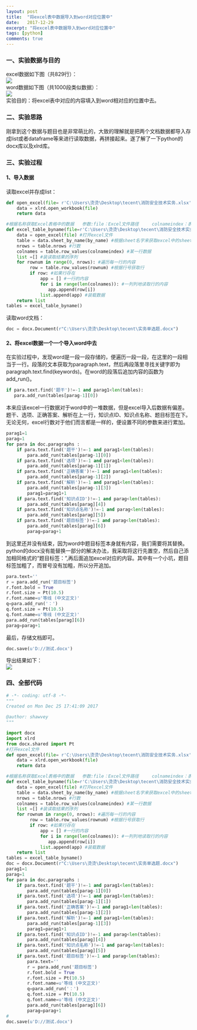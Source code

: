 ```yaml
---
layout: post
title:  "将excel表中数据导入到word对应位置中"
date:   2017-12-29
excerpt: "将excel表中数据导入到word对应位置中"
tags: [python]
comments: true
---
```

### 一、实验数据与目的   

excel数据如下图（共829行）：      
![](https://i.loli.net/2017/12/29/5a459e3a0bf5c.png)      
word数据如下图（共1000段类似数据）：      
![](https://i.loli.net/2017/12/29/5a459e39f17a2.png)     
实验目的：将excel表中对应的内容填入到word相对应的位置中去。      

### 二、实验思路      

刚拿到这个数据与题目也是非常萌比的，大致的理解就是把两个文档数据都导入存成list或者dataframe等来进行读取数据，再拼接起来。遂了解了一下python的docx库以及xlrd库。     

### 三、实验过程  

#### 1、导入数据

读取excel并存成list：        
``` python
def open_excel(file= r'C:\Users\烫烫\Desktop\tecent\消防安全技术实务.xlsx'):
    data = xlrd.open_workbook(file)
    return data

#根据名称获取Excel表格中的数据   参数:file：Excel文件路径     colnameindex：表头列名所在行的索引  ，by_name：Sheet1名称
def excel_table_byname(file=r'C:\Users\烫烫\Desktop\tecent\消防安全技术实务.xlsx', colnameindex=0, by_name=r'消防安全技术实务'):
    data = open_excel(file) #打开excel文件
    table = data.sheet_by_name(by_name) #根据sheet名字来获取excel中的sheet
    nrows = table.nrows #行数 
    colnames = table.row_values(colnameindex) #某一行数据 
    list =[] #装读取结果的序列
    for rownum in range(0, nrows): #遍历每一行的内容
         row = table.row_values(rownum) #根据行号获取行
         if row: #如果行存在
             app = [] #一行的内容
             for i in range(len(colnames)): #一列列地读取行的内容
                app.append(row[i])
             list.append(app) #装载数据
    return list
tables = excel_table_byname()
```

读取word文档：     
``` python
doc = docx.Document(r"C:\Users\烫烫\Desktop\tecent\实务单选题.docx")
```

#### 2、将excel数据一个一个导入word中去   

在实验过程中，发现word是一段一段存储的，便遍历一段一段，在这里的一段相当于一行。段落的文本获取为paragraph.text，然后再段落里寻找关键字即为paragraph.text.find(keywords)。在word的段落后追加内容的函数为add_run()。      
``` python
if para.text.find('题干')!=-1 and parag1<len(tables):
   para.add_run(tables[parag-1][0])
```
本来应该excel一行数据对于word中的一堆数据，但是excel导入后数据有偏差。题干、选项、正确答案、解析在上一行，知识点ID、知识点名称、题目标签在下。无论无何，excel行数对于他们而言都是一样的，便设置不同的参数来进行累加。      
``` python
parag1=1
parag=1
for para in doc.paragraphs :
    if para.text.find('题干')!=-1 and parag1<len(tables):
        para.add_run(tables[parag-1][0])
    if para.text.find('选项')!=-1 and parag1<len(tables):
        para.add_run(tables[parag-1][1])
    if para.text.find('正确答案')!=-1 and parag1<len(tables):
        para.add_run(tables[parag-1][2])
    if para.text.find('解析')!=-1 and parag1<len(tables):
        para.add_run(tables[parag-1][3])
        parag1=parag1+1
    if para.text.find('知识点ID')!=-1 and parag<len(tables):
        para.add_run(tables[parag][4])
    if para.text.find('知识点名称')!=-1 and parag<len(tables):
        para.add_run(tables[parag][5])
    if para.text.find('题目标签')!=-1 and parag<len(tables):
		para.add_run(tables[parag][6])
		parag=parag+1
```
到这里还并没有结束，因为word中题目标签本身就有内容，我们需要将其替换。python的docx没有能替换一部分的解决办法，我采取将这行先置空，然后自己添加相同格式的“题目标签：”,再后面追加excel对应的内容。其中有一个小坑，题目标签加粗了，而冒号没有加粗，所以分开追加。            
``` python
para.text=''
r = para.add_run('题目标签')
r.font.bold = True
r.font.size = Pt(10.5)
r.font.name=u'等线 (中文正文)'
q=para.add_run('：')
q.font.size = Pt(10.5)
q.font.name=u'等线 (中文正文)'
para.add_run(tables[parag][6])
parag=parag+1
```
最后，存储文档即可。     
``` python
doc.save(u'D://测试.docx')
```
导出结果如下：        
![](https://i.loli.net/2017/12/29/5a45b547c0ad8.png)

### 四、全部代码
``` python
# -*- coding: utf-8 -*-
"""
Created on Mon Dec 25 17:41:09 2017

@author: shawvey
"""

import docx
import xlrd
from docx.shared import Pt
#打开excel文件
def open_excel(file= r'C:\Users\烫烫\Desktop\tecent\消防安全技术实务.xlsx'):
    data = xlrd.open_workbook(file)
    return data

#根据名称获取Excel表格中的数据   参数:file：Excel文件路径     colnameindex：表头列名所在行的索引  ，by_name：Sheet1名称
def excel_table_byname(file=r'C:\Users\烫烫\Desktop\tecent\消防安全技术实务.xlsx', colnameindex=0, by_name=r'消防安全技术实务'):
    data = open_excel(file) #打开excel文件
    table = data.sheet_by_name(by_name) #根据sheet名字来获取excel中的sheet
    nrows = table.nrows #行数 
    colnames = table.row_values(colnameindex) #某一行数据 
    list =[] #装读取结果的序列
    for rownum in range(0, nrows): #遍历每一行的内容
         row = table.row_values(rownum) #根据行号获取行
         if row: #如果行存在
             app = [] #一行的内容
             for i in range(len(colnames)): #一列列地读取行的内容
                app.append(row[i])
             list.append(app) #装载数据
    return list
tables = excel_table_byname()
doc = docx.Document(r"C:\Users\烫烫\Desktop\tecent\实务单选题.docx")
parag1=1
parag=1
for para in doc.paragraphs :
    if para.text.find('题干')!=-1 and parag1<len(tables):
        para.add_run(tables[parag-1][0])
    if para.text.find('选项')!=-1 and parag1<len(tables):
        para.add_run(tables[parag-1][1])
    if para.text.find('正确答案')!=-1 and parag1<len(tables):
        para.add_run(tables[parag-1][2])
    if para.text.find('解析')!=-1 and parag1<len(tables):
        para.add_run(tables[parag-1][3])
        parag1=parag1+1
    if para.text.find('知识点ID')!=-1 and parag<len(tables):
        para.add_run(tables[parag][4])
    if para.text.find('知识点名称')!=-1 and parag<len(tables):
        para.add_run(tables[parag][5])
    if para.text.find('题目标签')!=-1 and parag<len(tables):
        para.text=''
        r = para.add_run('题目标签')
        r.font.bold = True
        r.font.size = Pt(10.5)
        r.font.name=u'等线 (中文正文)'
        q=para.add_run('：')
        q.font.size = Pt(10.5)
        q.font.name=u'等线 (中文正文)'
        para.add_run(tables[parag][6])
        parag=parag+1
#
doc.save(u'D://测试.docx')

```